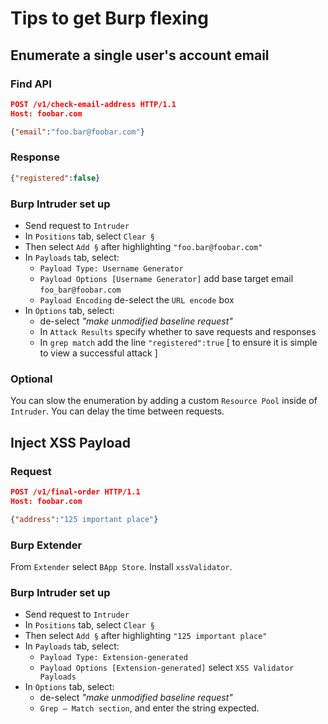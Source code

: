 # Tips to get Burp flexing

## Enumerate a single user's account email

### Find API

```json
POST /v1/check-email-address HTTP/1.1
Host: foobar.com

{"email":"foo.bar@foobar.com"}
```

### Response

```json
{"registered":false}
```

### Burp Intruder set up

 - Send request to `Intruder`
 - In `Positions` tab, select `Clear §`
 - Then select `Add §` after highlighting `"foo.bar@foobar.com"`
 - In `Payloads` tab, select:
    - `Payload Type: Username Generator`
    - `Payload Options [Username Generator]` add base target email `foo_bar@foobar.com`
    - `Payload Encoding` de-select the `URL encode` box
 - In `Options` tab, select:
    - de-select _"make unmodified baseline request"_
    - In `Attack Results` specify whether to save requests and responses
    - In `grep match` add the line `"registered":true` [ to ensure it is simple to view a successful attack ]

### Optional

You can slow the enumeration by adding a custom `Resource Pool` inside of `Intruder`.  You can delay the time between requests.

## Inject XSS Payload

### Request

```json
POST /v1/final-order HTTP/1.1
Host: foobar.com

{"address":"125 important place"}
```

### Burp Extender

From `Extender` select `BApp Store`. Install `xssValidator`.

### Burp Intruder set up

 - Send request to `Intruder`
 - In `Positions` tab, select `Clear §`
 - Then select `Add §` after highlighting `"125 important place"`
 - In `Payloads` tab, select:
    - `Payload Type: Extension-generated`
    - `Payload Options [Extension-generated]` select `XSS Validator Payloads`
 - In `Options` tab, select:
    - de-select _"make unmodified baseline request"_
    - `Grep – Match section`, and enter the string expected.
